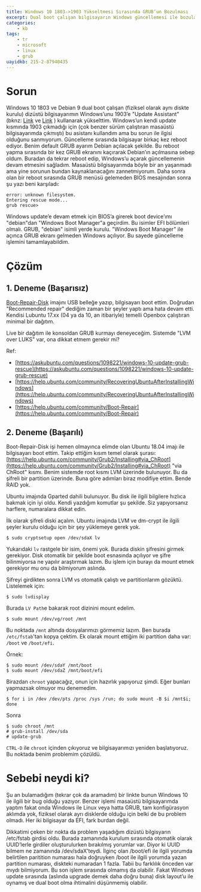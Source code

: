 ```yaml
---
title: Windows 10 1803->1903 Yükseltmesi Sırasında GRUB’un Bozulması
excerpt: Dual boot çalışan bilgisayarın Windows güncellemesi ile bozulan disk düzenini tamir ediyoruz
categories:
    - kb
tags:
    - tr
    - microsoft
    - linux
    - grub
uayidkb: 215-2-87940435
---
```


# Sorun

Windows 10 1803 ve Debian 9 dual boot çalışan (fiziksel olarak aynı diskte
kurulu) dizüstü bilgisayarımın Windows’unu 1903’e "Update Assistant" (bknz:
[Link](https://www.microsoft.com/tr-tr/software-download/windows10) ve
[Link](https://go.microsoft.com/fwlink/?LinkID=799445) ) kullanarak yükselttim.
Windows’un kendi update kısmında 1903 çıkmadığı için (çok benzer sürüm
çalıştıran masaüstü bilgisayarımda çıkmıştı) bu asistanı kullandım ama bu sorun
ile ilgisi olduğunu sanmıyorum. Güncelleme sırasında bilgisayar birkaç kez
reboot ediyor. Benim default GRUB ayarım Debian açılacak şekilde. Bu reboot
yapma sırasında bir kez GRUB ekranını kaçırarak Debian’ın açılmasına sebep
oldum. Buradan da tekrar reboot edip, Windows’u açarak güncellemenin devam
etmesini sağladım. Masaüstü bilgisayarımda böyle bir an yaşanmadı ama yine
sorunun bundan kaynaklanacağını zannetmiyorum. Daha sonra olan bir reboot
sırasında GRUB menüsü gelemeden BIOS mesajından sonra şu yazı beni karşıladı:

```text
error: unknown filesystem.
Entering rescue mode...
grub rescue>
```

Windows update’e devam etmek için BIOS’a girerek boot device’ımı "debian"dan
"Windows Boot Manager"a geçirdim. Bu isimler EFI bölümleri olmalı. GRUB,
"debian" isimli yerde kurulu. "Windows Boot Manager" ile açınca GRUB ekranı
gelmeden Windows açılıyor. Bu sayede güncelleme işlemini tamamlayabildim.

# Çözüm

## 1. Deneme (Başarısız)

[Boot-Repair-Disk](https://sourceforge.net/p/boot-repair-cd/home/Home/) imajını
USB belleğe yazıp, bilgisayarı boot ettim. Doğrudan "Recommended repair" dediğim
zaman bir şeyler yaptı ama hata devam etti. Kendisi Lubuntu 17.xx (04 ya da 10,
an itibariyle) temelli Openbox çalıştıran minimal bir dağıtım.

Live bir dağıtım ile konsoldan GRUB kurmayı deneyeceğim. Sistemde "LVM over
LUKS" var, ona dikkat etmem gerekir mi?

Ref:

* [https://askubuntu.com/questions/1098221/windows-10-update-grub-rescue](https://askubuntu.com/questions/1098221/windows-10-update-grub-rescue)
* [https://help.ubuntu.com/community/RecoveringUbuntuAfterInstallingWindows](https://help.ubuntu.com/community/RecoveringUbuntuAfterInstallingWindows)
* [https://help.ubuntu.com/community/Boot-Repair](https://help.ubuntu.com/community/Boot-Repair)

## 2. Deneme (Başarılı)

Boot-Repair-Disk işi hemen olmayınca elimde olan Ubuntu 18.04 imajı ile
bilgisayarı boot ettim. Takip ettiğim kısım temel olarak şurası:
[https://help.ubuntu.com/community/Grub2/Installing#via_ChRoot](https://help.ubuntu.com/community/Grub2/Installing#via_ChRoot)
"via ChRoot" kısmı. Benim sistemde root kısmı LVM üzerinde bulunuyor. Bu da
şifreli bir partition üzerinde. Buna göre adımları biraz modifiye ettim. Bende
RAID yok.

Ubuntu imajında Gparted dahili bulunuyor. Bu disk ile ilgili bilgilere hızlıca
bakmak için iyi oldu. Kendi yazdığım komutlar şu şekilde. Siz yapıyorsanız
harflere, numaralara dikkat edin.

İlk olarak şifreli diski açalım. Ubuntu imajında LVM ve dm-crypt ile ilgili
şeyler kurulu olduğu için bir şey yüklemeye gerek yok.

```shell
$ sudo cryptsetup open /dev/sdaX lv
```

Yukarıdaki `lv` rastgele bir isim, önemi yok. Burada diskin şifresini girmek
gerekiyor. Disk otomatik bir şekilde boot esnasında açılıyor ve şifre
bilinmiyorsa ne yapılır araştırmak lazım. Bu işlem için burayı da mount etmek
gerekiyor mu onu da bilmiyorum aslında.

Şifreyi girdikten sonra LVM vs otomatik çalıştı ve partitionlarım gözüktü.
Listelemek için:

```shell
$ sudo lvdisplay
```

Burada `LV Path`e bakarak root dizinini mount edelim.

```shell
$ sudo mount /dev/vg/root /mnt
```

Bu noktada `/mnt` altında dosyalarımızı görmemiz lazım. Ben burada
`/etc/fstab`'tan kopya çektim. Ek olarak mount ettiğim iki partition daha var:
`/boot` ve `/boot/efi`.

Örnek:

```shell
$ sudo mount /dev/sdaY /mnt/boot
$ sudo mount /dev/sdaZ /mnt/boot/efi
```

Birazdan `chroot` yapacağız, onun için hazırlık yapıyoruz şimdi. Eğer bunları
yapmazsak olmuyor mu denemedim.

```shell
$ for i in /dev /dev/pts /proc /sys /run; do sudo mount -B $i /mnt$i; done
```

Sonra

```shell
$ sudo chroot /mnt
# grub-install /dev/sda
# update-grub
```

`CTRL-D` ile `chroot` içinden çıkıyoruz ve bilgisayarımızı yeniden başlatıyoruz.
Bu noktada benim problemim çözüldü.

# Sebebi neydi ki?

Şu an bulamadığım (tekrar çok da aramadım) bir linkte bunun Windows 10 ile
ilgili bir bug olduğu yazıyor. Benzer işlemi masaüstü bilgisayarımda yaptım
fakat onda Windows ile Linux veya hatta GRUB, tam konfigürasyon aklımda yok,
fiziksel olarak ayrı disklerde olduğu için belki de bu problem olmadı. Her iki
bilgisayar da EFI, fark burdan değil.

Dikkatimi çeken bir nokta da problem yaşadığım dizüstü bilgisyarın /etc/fstab
girdisi oldu. Burada zamanında kurulum sırasında otomatik olarak UUID’lerle
girdiler oluşturulurken bırakılmış yorumlar var. Diyor ki UUID bilmem ne
zamanında /dev/sdaX’teydi. İlginç olan /boot/efi ile ilgili yorumda belirtilen
paritition numarası hala doğruyken /boot ile ilgili yorumda yazan partition
numarası, diskteki numaradan 1 fazla. Tabii bu farklılık önceden var mıydı
bilmiyorum. Bu son işlem sırasında olmamış da olabilir. Fakat Windows update
sırasında (aslında upgrade demek daha doğru buna) disk layout’u ile oynamış ve
dual boot olma ihtimalini düşünmemiş olabilir.
